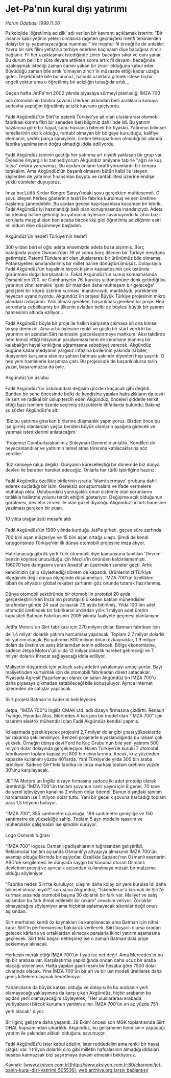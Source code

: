 # Jet-Pa'nın kural dışı yatırımı

*Harun Odabaşı 1999.11.06*

<div class="pNewsDetailMainContent ctx_content" itemprop="articleBody">
 Psikolojide 'öğretilmiş acizlik' adı verilen bir kavramı açıklamak isterim: "Bir insanın kabiliyetinin yeterli olmasına rağmen geçmişteki menfi telkinlerden dolayı bir işi yapamayacağına inanması." Ve meşhur fil örneği ile de anlatılır: Yavru bir sirk filini yetiştirip terbiye ederken kaçmasın diye bacağına zincir bağlanır. Fil her uzaklaşmak istediğinde zincir bacağını sıkar ve canı yanar. Bu durum belli bir süre devam ettikten sonra artık fil devamlı bacağında uzaklaşmak istediği zaman canını yakan bir zincir olduğunu kabul eder. Büyüdüğü zaman bile artık 'olmayan zincir'in müsaade ettiği kadar uzağa gider. Teşebbüste bile bulunmaz, halbuki uzaklara gitmek istese hiçbir engeli yoktur ama o öğretilmiş bir acizliğin tutsağıdır artık...
 <br/>
 <br/>
 Geçen hafta JetPa'nın 2002 yılında piyasaya sürmeyi planladığı İMZA 700 adlı otomobilinin tanıtım şovunu izlerken aklımdan belli aralıklarla konuya serlevha yaptığım öğretilmiş acizlik kavramı geçiyordu.
 <br/>
 <br/>
 Fadıl Akgündüz'ün Siirt'te patenti Türkiye'ye ait olan uluslararası otomobil fabrikası kurma fikri bir seneden beri bilgimiz dahilinde idi. Bu yatırım bazılarına göre bir hayal, sonu hüsranla bitecek bir fiyasko. Yatırımın bilimsel temellerinin eksik olduğu, rantabl olmayan bir bölgeye kurulduğu, kalifiye elemanın, yedek parça sanayiinin, üretim teknoparkının olmadığı bir alanda fabrika yapılmasının doğru olmadığı iddia ediliyordu.
 <br/>
 <br/>
 Fadıl Akgündüz isminin geçtiği her yatırıma art niyetli yaklaşan bir grup var. Öylesine önyargılı ki zannediyorum Akgündüz amiyane tabirle "ağzı ile kuş tutsa" onlara yaranamaz. Bu açıdan onların taraflı yorumlarını bir kenara bırakalım. Ama Akgündüz'ün başarılı olmasını bütün kalbi ile isteyen kişilerden de yatırımın finansman boyutu ve rantabilitesi üzerine endişe yüklü cümleler duyuyoruz.
 <br/>
 <br/>
 İmza'nın Lütfü Kırdar Kongre Sarayı'ndaki şovu gerçekten muhteşemdi. O şovu izleyen herkes gösterinin tesiri ile fabrika kurulmuş ve seri üretime başlamış zannedebilir. Bu açıdan geceyi hazırlayanlara kocaman bir tebrik. Fadıl Akgündüz iyi hazırlandığı belli olan konuşmasında inandırıcıydı. Adeta bir ideoloji haline getirdiği bu yatırımını öylesine savunuyordu ki zihni bazı sorularla meşgul olan ben acaba birçok kişi gibi öğretilmiş acizliğimin esiri mi oldum diye düşünmeye başladım.
 <br/>
 <br/>
 Akgündüz'ün hedefi Türkiye'nin hedefi
 <br/>
 <br/>
 300 yıldan beri el oğlu adeta ensemizde adeta boza pişirmiş. Borç batağında yüzen Osmanlı'dan 76 yıl sonra borç dilenen bir Türkiye meydana getirmişiz. Patenti Türklere ait olan uluslararası bir ürünümüz bile olmamış. Potansiyelleri sınırlandırılmış bir millet haline dönüştürülmüşüz. Dolayısıyla Fadıl Akgündüz'ün hayalinin birçok kişinin kapasitesinin çok üstünde görünmesi doğal karşılanabilir. Fakat Akgündüz'ün sunuş konuşmasında Osmanlı'nın 700. ve Cumhuriyetin 76. kuruluş yıldönümüne denk getirdiği bu yatırımın zihni temelini 'şanlı bir maziden daha muhteşem bir geleceğe' geçişteki bir köprü üzerine kurması' inandırıcıydı, mantıklıydı, yüreklerde heyecan uyandırıyordu. Akgündüz'ün projesi Büyük Türkiye projesinin mikro plandaki izdüşümü. Yani olması gereken, başarılması gereken bir proje. Hep sorunlarla cebelleşmiş bir ülkenin evlatları belki de böylesi büyük bir yatırım hamlesinin altında eziliyor...
 <br/>
 <br/>
 Fadıl Akgündüz böyle bir proje ile halkın karşısına çıkmasa idi ona kimse birşey demezdi. Ama artık öylesine renkli ve güçlü bir start verdi ki bu yatırımın en azından Siirt hamlesini gerçekleştirmeye mahkum. Aksi takdirde hem temsil ettiği misyonun yaralanması hem de kendisine inanmış bir kalabalığın hayal kırıklığına uğramasına sebebiyet verecek. Akgündüz bugüne kadar medyanın yargısız infazına birilerinin yakında işi biter, duayenleri karşısına alan bu şahsın batması yakındır diyenleri hep şaşırttı. O hep yeni hamlelerle karşımıza çıktı. Bu projesinde de başarılı olursa tarih yazar, başaramazsa da öyle.
 <br/>
 <br/>
 Akgündüz'ün üslubu
 <br/>
 <br/>
 Fadıl Akgündüz'ün üslubundaki değişim gözden kaçacak gibi değildi. Bundan bir sene öncesinde belki de kendisine yapılan haksızlıkların da tesiri ile sert ve radikal bir üslup tercih eden Akgündüz, önceleri şiddetle tenkit ettiği bazı isimlere özenle seçilmiş sözcüklerle iltifatlarda bulundu: Bakınız şu sözler Akgündüz'e ait:
 <br/>
 <br/>
 'Biz bu yatırıma girerken birilerine düşmanlık yapmıyoruz. Bizden önce bu işe girmiş olanlardan yaşça benden büyük olanların ayağına gidecek ve yapmak istediklerimi anlatacağım.'
 <br/>
 <br/>
 'Projemizi Cumburbaşkanımız Süleyman Demirel'e anlattık. Kendileri de heyecanlandılar ve yatırımın temel atma törenine katılacaklarına söz verdiler.'
 <br/>
 <br/>
 'Biz kimseye rakip değiliz. Dünyanın küreselleştiği bir dönemde biz dünya devleri ile beraber hareket edeceğiz. Onlarla her türlü işbirliğine hazırız.'
 <br/>
 <br/>
 Fadıl Akgündüz özellikle birilerinin ısrarla 'İslami sermaye' grubuna dahil ederek suçladığı bir isim. Gereksiz soruşturmalara ve ifade vermelere muhatap oldu. Üslubundaki yumuşaklık onun sistemle olan sorunlarını tatlılıkla halletme yolunu tercih ettiğini gösteriyor. Değişime açık olduğunun görülmesi, devletin zirvesi ile olan güzel diyaloğu Akgündüz'ün artı hanesine yazılması gereken bir puan.
 <br/>
 <br/>
 10 yılda olağanüstü mesafe aldı
 <br/>
 <br/>
 Fadıl Akgündüz'ün 1989 yılında kurduğu JetPa şirketi, geçen süre zarfında 700 bini aşan müşteriye ve 15 bini aşan ortağa ulaştı. Şimdi de kendi kategorisinde Türkiye'nin ilk dünya otomobili projesine imza atıyor.
 <br/>
 <br/>
 Hatırlanacağı gibi ilk yerli Türk otomobili diye kamuoyuna tanıtılan 'Devrim' benzin koymak unutulduğu için Meclis'in önünden kaldırılamamıştı. 196070'lere damgasını vuran Anadol'un üzerinden seneler geçti. Artık kendimizin çalıp söylemediği dönem de kapandı. Ürünlerimizi Türkiye ölçeğinde değil dünya ölçeğinde düşünmeliyiz. İMZA 700'ün özellikleri itibarı ile altyapısı global rekabet şartlarını göz önünde tutarak hazırlanmış.
 <br/>
 <br/>
 Dünya otomobil sektöründe bir otomobilin prototipi 20 ayda gerçekleştirilirken İmza'nın prototipi 6 ülkeden katılan mühendisler tarafından günde 24 saat çalışarak 7,5 ayda bitirilmiş. Yılda 100 bin adet otomobil üretilecek bir fabrikanın ardından yıllık 1 milyon adet üretim kapasiteli Batman Fabrikasının 2005 yılında faaliyete geçmesi planlanıyor.
 <br/>
 <br/>
 JetPa Motors'un Siirt fabrikası için 270 milyon dolar, Batman fabrikası için de 1,4 milyar dolarlık yatırım harcaması yapılacak. Toplam 2,7 milyar dolarlık bir yatırım olacak. Bu yatırımın 800 milyon doları özkaynaklar, 1.9 milyar doları da üretim ve satış kârlarından temin edilecek. Bölge ekonomisine, sadece Jetpa Motors'un yılda 12 milyar dolarlık hareket getireceği ve 7 milyar dolarlık ihracat sağlayacağı iddia ediliyor.
 <br/>
 <br/>
 Maliyetini düşürmek için yüksek satış adetini yakalamayı amaçlıyorlar. Bayi maliyetinden kurtulmak için de otomobili fabrikadan direkt satacaklar. Piyasada Agresif Pazarlamacı olarak ün salan Akgündüz'ün İMZA 700'ü daha piyasaya çıkmadan satabileceği bile konuşuluyor. Ayrıca internet üzerinden de satışlar yapılacak.
 <br/>
 <br/>
 Siirt projesi Batman'ın kaderini belirleyecek
 <br/>
 <br/>
 Jetpa, "İMZA 700"ü İngiliz CMAK Ltd. adlı dizayn firmasına çizdirtti. Renault Twingo, Hyundai Atos, Mercedes A karışımı bir model olan "İMZA 700" için tasarımı elektrik mühendisi olan Fadıl Akgündüz kendisi yapmış.
 <br/>
 <br/>
 İki aşamada gerekleşecek projesini 2,7 milyar dolar gibi çıtası yükseklerde bir rakamla şekillendiriyor. Benzeri projelerle kıyaslandığında bu rakam çok yüksek. Örneğin dünya devi Ford ile Koç Grubu'nun bile yeni yatırımı 500 milyon dolar dolayında gerçekleşiyor. Halen Türkiye'de kurulu 7 otomobil fabrikasının toplam kapasitesi 800 bin civarlarında. Ancak, kriz yüzünden kapasite kullanımı yüzde 40'larda. Yani Türkiye'de yılda 300 bin araba üretiliyor. Sadece Siirt'teki fabrika ile İmza markası toplam üretimin yüzde 30'unu karşılayacak.
 <br/>
 <br/>
 JETPA Motors'un İngiliz dizayn firmasına sadece iki adet prototip olarak ürettirdiği "İMZA 700"ün tanıtım şovunun canlı yayını için 8 genel, 70 tane de yerel televizyon kanalına 2 milyon dolar ödendi. Bunun dışındaki tanıtım harcamaları ise 1 milyon dolar tuttu. Yani bir gecelik şovuna harcadığı toplam para 1,5 trilyonu buluyor.
 <br/>
 <br/>
 "İMZA 700", 355 santimetre uzunluğa, 169 santimetre genişliğe ve 150 santimetre de yüksekliğe sahip. Toplam 5 ayrı modelin tasarım ve mühendislik çalışmaları ise şimdilik sürüyor.
 <br/>
 <br/>
 Logo Osmanlı tuğrası
 <br/>
 <br/>
 "İMZA 700" logosu Osmanlı padişahlarının tuğrasından geliştirildi. Reklamcılar tanıtım açısında Osmanlı'yı altyapıya almasının İMZA 700'ün avantajı olduğu fikrinde birleşiyorlar. Özellikle Sabancı'nın Osmanlı eserlerini ABD'de sergilemesi ile dünyada saygın bir konuma oturan Osmanlı devletinin prestij ve ayrıcalık açısından kullanılmaya müsait bir malzeme olduğu söyleniyor.
 <br/>
 <br/>
 "Fabrika neden Siirt'te kuruluyor, ulaşımı daha kolay bir yere kurulsa idi daha bilimsel olmaz mıydı?" sorusuna Akgündüz; "İskenderun'a kurmak ile Siirt'e kurmak arasında otomobil başına 30 dolarlık bir fark var. Maliyet ve satış açısından bu fark ihmal edilebilir bir rakam" cevabını veriyor. Zorluklar olmayacağını söylemiyor ama hiçbirisi aşılamayacak sıkıntılar değil onun açısından.
 <br/>
 <br/>
 Siirt merhalesi kendi öz kaynakları ile karşılanacak ama Batman için nihai karar Siirt'in performansına bakılarak verilecek. Siirt başarılı olursa oradan gelecek kârlarla ve ortaklardan alınacak paralarla ikinci yatırım aşamasına geçilecek. Siirt'teki başarı netleşmez ise o zaman Batman'daki proje beklemeye alınacak.
 <br/>
 <br/>
 Herkesin merak ettiği İMZA 700'ün fiyatı ise net değil. Ama Mercedes'in bu tip bir arabası var. Karşılaştırma yapıldığında ondan daha ucuz bir araba olacağı söyleniyor. Hatta yapılan gayri resmi bir hesaba göre 7500 dolar civarında olacak. Yine İMZA 700'ün bir alt ve bir üst modeli üretilerek daha geniş kitlelere ulaşmak hedefleniyor.
 <br/>
 <br/>
 Yabancıların da büyük katkısı olduğu ve dolayısı ile bu arabanın yerli olamayacağı yaklaşımına da karşı çıkan Akgündüz, hiçbir arabanın bu açıdan yerli olamayacağını söyleyerek, "Her uluslararası arabada yerliyabancı birçok kurumun yardımı alınır. İMZA 700'ün en az yüzde 75'i yerli olacak" diyor.
 <br/>
 <br/>
 Bir ilginç gelişme daha yaşandı. 29 Ekim' öncesi son MGK toplantısında Siirt OHAL kapsamından çıkartıldı. Akgündüz, bu gelişmenin kendisinin yapacağı yatırım ile yakından alâkalı olduğunu savunuyor.
 <br/>
 <br/>
 Fadıl Akgündüz'ü ister kabul edelim, ister reddedelim ama renkli bir hayat çizgisi var. 1 trilyon dolarlık ciro gibi milletin hafsalasının almadığı iddiaları hesaba katmazsak bizi şaşırtmaya devam etmesini bekliyoruz.
 <br/>
</div>


Kaynak: [www.aksiyon.com.tr](http://www.aksiyon.com.tr:80/ekonomi/jet-panin-kural-disi-yatirimi_505536), [web.archive.org (arşiv bağlantısı)](http://web.archive.org/web/20160304072250/http://www.aksiyon.com.tr:80/ekonomi/jet-panin-kural-disi-yatirimi_505536)
